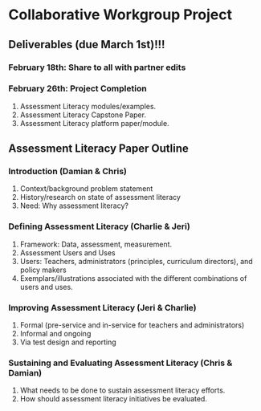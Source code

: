 # Collaborative Workgroup Project

## Deliverables (due March 1st)!!!

### February 18th: Share to all with partner edits
### February 26th: Project Completion


1. Assessment Literacy modules/examples.
2. Assessment Literacy Capstone Paper.
3. Assessment Literacy platform paper/module. 


## Assessment Literacy Paper Outline

### Introduction (Damian & Chris) 

1. Context/background problem statement  
2. History/research on state of assessment literacy  
3. Need: Why assessment literacy? 


### Defining Assessment Literacy (Charlie & Jeri)

1. Framework: Data, assessment, measurement. 
2. Assessment Users and Uses  
3. Users: Teachers, administrators (principles, curriculum directors), and policy makers
4. Exemplars/illustrations associated with the different combinations of users and uses.


### Improving Assessment Literacy  (Jeri & Charlie)

1. Formal (pre-service and in-service for teachers and administrators)
2. Informal and ongoing  
3. Via test design and reporting  


### Sustaining and Evaluating Assessment Literacy (Chris & Damian)

1. What needs to be done to sustain assessment literacy efforts.
2. How should assessment literacy initiatives be evaluated.


 
